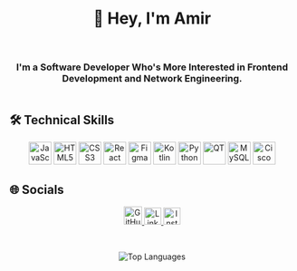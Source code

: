 <h1 align="center">👋 Hey, I'm Amir</h1>
<br>
<h3 align="center">
 I'm a Software Developer Who's More Interested in Frontend Development and Network Engineering.
  <br>
  <br>
</h3>



## 🛠️ Technical Skills

<p align="center">
  <!-- Frontend -->
  <img src="https://www.svgrepo.com/show/452045/js.svg" alt="JavaScript" width="40" height="40"/>
  <img src="https://www.svgrepo.com/show/452228/html-5.svg" alt="HTML5" width="40" height="40"/>
  <img src="https://www.svgrepo.com/show/452185/css-3.svg" alt="CSS3" width="40" height="40"/>
  <img src="https://www.svgrepo.com/show/374035/reactts.svg" alt="React" width="40" height="40"/>
  
  <!-- Design -->
  <img src="https://www.svgrepo.com/show/452202/figma.svg" alt="Figma" width="40" height="40"/>
  
  <!-- Programming Languages -->
  <img src="https://www.svgrepo.com/show/373728/kotlin.svg" alt="Kotlin" width="40" height="40"/>
  <img src="https://www.svgrepo.com/show/452091/python.svg" alt="Python" width="40" height="40"/>
  
  <!-- Other Technologies -->
  <img src="https://www.svgrepo.com/show/354243/qt.svg" alt="QT" width="40" height="40"/>
  <img src="https://www.svgrepo.com/show/355133/mysql.svg" alt="MySQL" width="40" height="40"/>
  <img src="https://www.svgrepo.com/show/448278/cisco.svg" alt="Cisco" width="40" height="40"/>
</p>



## 🌐 Socials

<p align="center">
  <a href="https://github.com/amirhakhavan">
    <img src="https://www.svgrepo.com/show/507319/github-circle.svg" alt="GitHub" height="32" width="32"/>
  </a> 
  <a href="https://www.linkedin.com/in/amirhakhavan/">
    <img src="https://www.svgrepo.com/show/382726/linkedin-linked-in.svg" alt="LinkedIn" height="30" width="30"/>
  </a> 
  <a href="https://instagram.com/amirh_akhavan">
    <img src="https://www.svgrepo.com/show/343562/instagram-social-media-network-communication-interaction-connection.svg" alt="Instagram" height="30" width="30"/>
  </a>
</p>

<br>
 
<p align="center">
  <img src="https://github-readme-stats.vercel.app/api/top-langs/?username=amirhakhavan&layout=compact&theme=radical" alt="Top Languages"/>
</p>
